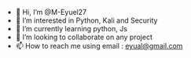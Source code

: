 - 👋 Hi, I’m @M-Eyuel27
- 👀 I’m interested in Python, Kali and Security
- 🌱 I’m currently learning python, Js 
- 💞️ I’m looking to collaborate on any project
- 📫 How to reach me using email : eyual@gmail.com

<!---
M-Eyuel27/M-Eyuel27 is a ✨ special ✨ repository because its `README.md` (this file) appears on your GitHub profile.
You can click the Preview link to take a look at your changes.
--->
